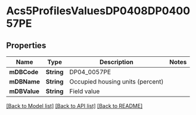 # Acs5ProfilesValuesDP0408DP040057PE

## Properties
Name | Type | Description | Notes
------------ | ------------- | ------------- | -------------
**mDBCode** | **String** | DP04_0057PE | 
**mDBName** | **String** | Occupied housing units (percent) | 
**mDBValue** | **String** | Field value | 

[[Back to Model list]](../README.md#documentation-for-models) [[Back to API list]](../README.md#documentation-for-api-endpoints) [[Back to README]](../README.md)


